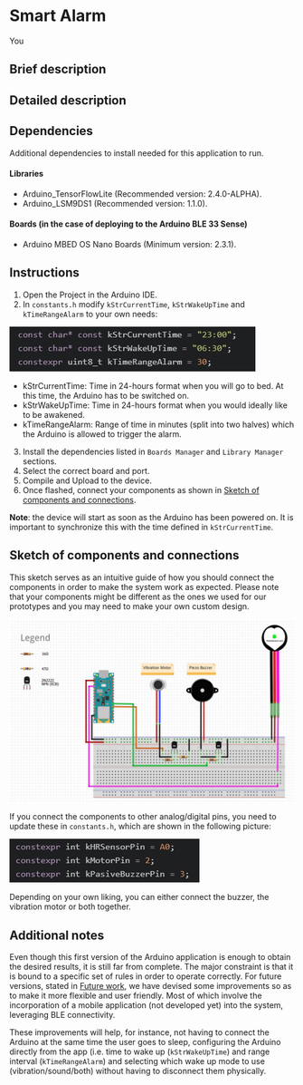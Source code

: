 # Smart Alarm

You



## Brief description


## Detailed description


## Dependencies

Additional dependencies to install needed for this application to run.

#### Libraries

- Arduino_TensorFlowLite (Recommended version: 2.4.0-ALPHA).
- Arduino_LSM9DS1 (Recommended version: 1.1.0).

#### Boards (in the case of deploying to the Arduino BLE 33 Sense)

- Arduino MBED OS Nano Boards (Minimum version: 2.3.1). 


## Instructions

1. Open the Project in the Arduino IDE.
2. In `constants.h` modify `kStrCurrentTime`, `kStrWakeUpTime` and `kTimeRangeAlarm` to your own needs:

![image info](../../../media/Constants-to-change-by-the-user.jpg)

* kStrCurrentTime: Time in 24-hours format when you will go to bed. At this time, the Arduino has to be switched on.
* kStrWakeUpTime: Time in 24-hours format when you would ideally like to be awakened.
* kTimeRangeAlarm: Range of time in minutes (split into two halves) which the Arduino is allowed to trigger the alarm.

3. Install the dependencies listed in `Boards Manager` and `Library Manager` sections.
4. Select the correct board and port.
5. Compile and Upload to the device.
6. Once flashed, connect your components as shown in [Sketch of components and connections](#Sketch-of-components-and-connections).

**Note**: the device will start as soon as the Arduino has been powered on. It is important to synchronize this with the time defined in `kStrCurrentTime`.


## Sketch of components and connections

This sketch serves as an intuitive guide of how you should connect the components in order to make the system work as expected. Please note that your components might be different as the ones we used for our prototypes and you may need to make your own custom design.

![image info](../../../media/Smart-Alarm-fritzing.jpg)

If you connect the components to other analog/digital pins, you need to update these in `constants.h`, which are shown in the following picture:

![image info](../../../media/Arduino-pin-connections.jpg)

Depending on your own liking, you can either connect the buzzer, the vibration motor or both together.




## Additional notes

Even though this first version of the Arduino application is enough to obtain the desired results, it is still far from complete. The major constraint is that it is bound to a specific set of rules in order to operate correctly. For future versions, stated in [Future work](../../../README.md#Future-work), we have devised some improvements so as to make it more flexible and user friendly. Most of which involve the incorporation of a mobile application (not developed yet) into the system, leveraging BLE connectivity.

These improvements will help, for instance, not having to connect the Arduino at the same time the user goes to sleep, configuring the Arduino directly from the app (i.e. time to wake up (`kStrWakeUpTime`) and range interval (`kTimeRangeAlarm`) and selecting which wake up mode to use (vibration/sound/both) without having to disconnect them physically.


